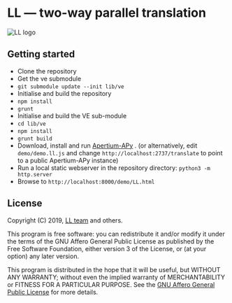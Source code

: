 # LL — two-way parallel translation

![LL logo](https://raw.githubusercontent.com/divec/ll/master/demo/ll-logo.png)

## Getting started

- Clone the repository
- Get the ve submodule
- `git submodule update --init lib/ve`
- Initialise and build the repository
- `npm install`
- `grunt`
- Initialise and build the VE sub-module
- `cd lib/ve`
- `npm install`
- `grunt build`
- Download, install and run [Apertium-APy](https://github.com/apertium/apertium-apy) .
 (or alternatively, edit `demo/demo.ll.js` and change `http://localhost:2737/translate` to point to a public Apertium-APy instance)
- Run a local static webserver in the repository directory: `python3 -m http.server`
- Browse to `http://localhost:8000/demo/LL.html`

## License

Copyright (C) 2019, [LL team](AUTHORS.txt) and others.

This program is free software: you can redistribute it and/or modify it under the terms of the GNU Affero General Public License as published by the Free Software Foundation, either version 3 of the License, or (at your option) any later version.

This program is distributed in the hope that it will be useful, but WITHOUT ANY WARRANTY; without even the implied warranty of MERCHANTABILITY or FITNESS FOR A PARTICULAR PURPOSE. See the [GNU Affero General Public License](LICENSE.txt) for more details.
